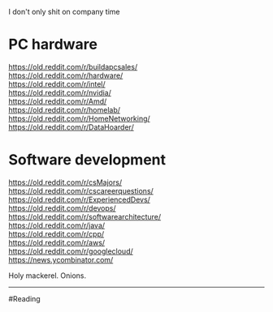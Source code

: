 I don't only shit on company time
# PC hardware
https://old.reddit.com/r/buildapcsales/  
https://old.reddit.com/r/hardware/  
https://old.reddit.com/r/intel/  
https://old.reddit.com/r/nvidia/  
https://old.reddit.com/r/Amd/  
https://old.reddit.com/r/homelab/  
https://old.reddit.com/r/HomeNetworking/  
https://old.reddit.com/r/DataHoarder/  

# Software development
https://old.reddit.com/r/csMajors/  
https://old.reddit.com/r/cscareerquestions/  
https://old.reddit.com/r/ExperiencedDevs/  
https://old.reddit.com/r/devops/  
https://old.reddit.com/r/softwarearchitecture/  
https://old.reddit.com/r/java/  
https://old.reddit.com/r/cpp/  
https://old.reddit.com/r/aws/  
https://old.reddit.com/r/googlecloud/  
https://news.ycombinator.com/  

Holy mackerel. Onions.

___
#Reading